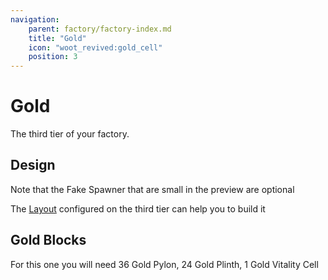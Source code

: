 ```yaml
---
navigation:
    parent: factory/factory-index.md
    title: "Gold"
    icon: "woot_revived:gold_cell"
    position: 3
---
```

# Gold

The third tier of your factory.

## Design

Note that the Fake Spawner that are small in the preview are optional

The <ItemImage id="layout" scale="0.5"/> [Layout](../machines-blocks/layout.md#gold) configured on the third tier can help you to build it

<GameScene zoom="2.5" interactive={true}>
    <ImportStructure src="../assets/factory/gold.snbt" />
    <IsometricCamera yaw="195" pitch="6" />
</GameScene>

## Gold Blocks

<Row>
  <BlockImage id="gold_pylon" scale="4" p:attached="true" />
  <BlockImage id="gold_plinth" scale="4" p:attached="true" />
  <BlockImage id="gold_cell" scale="4" p:attached="true" />
</Row>


For this one you will need
36 <ItemImage id="gold_pylon" scale="0.5"/> Gold Pylon,
24 <ItemImage id="gold_plinth" scale="0.5"/> Gold Plinth,
1 <ItemImage id="gold_cell" scale="0.5"/> Gold Vitality Cell

<Row>
  <RecipeFor id="gold_pylon" />
  <RecipeFor id="gold_plinth" />
  <RecipeFor id="gold_cell" />
</Row>